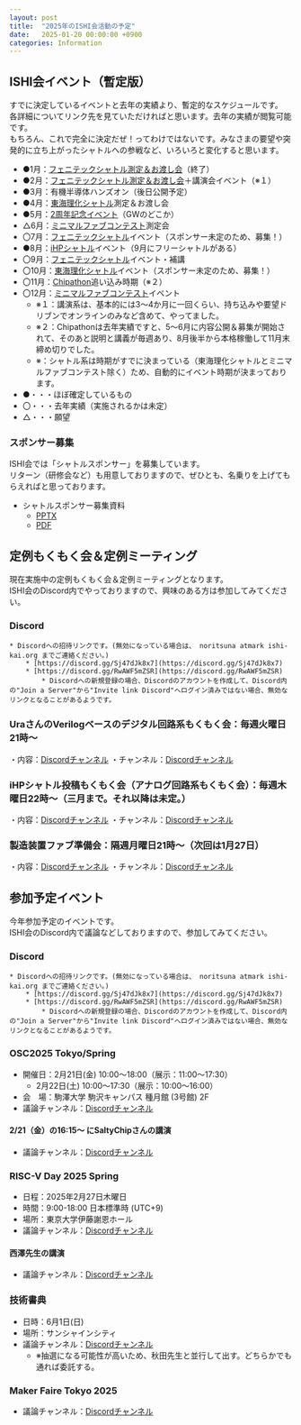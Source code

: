 ```yaml
---
layout: post
title:  "2025年のISHI会活動の予定"
date:   2025-01-20 00:00:00 +0900
categories: Information
---
```

## ISHI会イベント（暫定版）
すでに決定しているイベントと去年の実績より、暫定的なスケジュールです。  
各詳細についてリンク先を見ていただければと思います。去年の実績が閲覧可能です。  
もちろん、これで完全に決定だぜ！ってわけではないです。みなさまの要望や突発的に立ち上がったシャトルへの参戦など、いろいろと変化すると思います。  

- ●1月：[フェニテックシャトル測定＆お渡し会](https://ishi-kai.org/openmpw/shuttle/ptc06/2024/12/05/shuttle_ISHI-Kai_OpenMPW-PTC06-1_measuring.html)（終了）
- ●2月：[フェニテックシャトル測定＆お渡し会](https://ishi-kai.org/openmpw/shuttle/ptc06/2024/12/05/shuttle_ISHI-Kai_OpenMPW-PTC06-1_measuring.html)＋講演会イベント（※１）
- ●3月：有機半導体ハンズオン（後日公開予定）
- ●4月：[東海理化シャトル](https://ishi-kai.org/categories.html#h-TR10)測定＆お渡し会
- ●5月：[2周年記念イベント](https://ishi-kai.org/information/seminar/2024/04/21/AprEvent_0422.html)（GWのどこか）
- △6月：[ミニマルファブコンテスト](https://ishi-kai.org/categories.html#h-minimalfab)測定会
- 〇7月：[フェニテックシャトル](https://ishi-kai.org/categories.html#h-PTC06)イベント（スポンサー未定のため、募集！）
- ●8月：[iHPシャトル](https://ishi-kai.org/categories.html#h-iHP)イベント（9月にフリーシャトルがある）
- 〇9月：[フェニテックシャトル](https://ishi-kai.org/categories.html#h-PTC06)イベント・補講
- 〇10月：[東海理化シャトル](https://ishi-kai.org/categories.html#h-TR10)イベント（スポンサー未定のため、募集！）
- 〇11月：[Chipathon]()追い込み時期（※２）
- 〇12月：[ミニマルファブコンテスト](https://ishi-kai.org/categories.html#h-minimalfab)イベント
    - ※１：講演系は、基本的には3～4か月に一回くらい、持ち込みや要望ドリブンでオンラインのみなど含めて、やってました。
    - ※２：Chipathonは去年実績ですと、5～6月に内容公開＆募集が開始されて、そのあと説明と講義が毎週あり、8月後半から本格稼働して11月末締め切りでした。
    - ※：シャトル系は時期がすでに決まっている（東海理化シャトルとミニマルファブコンテスト除く）ため、自動的にイベント時期が決まっております。
- ●・・・ほぼ確定しているもの
- 〇・・・去年実績（実施されるかは未定）
- △・・・願望


### スポンサー募集
ISHI会では「シャトルスポンサー」を募集しています。  
リターン（研修会など）も用意しておりますので、ぜひとも、名乗りを上げてもらえればと思っております。  

* シャトルスポンサー募集資料
    * [PPTX](assets/presentation/2025/OpenMPW_2025.pptx)
    * [PDF](assets/presentation/2025/OpenMPW_2025.pdf)


## 定例もくもく会＆定例ミーティング
現在実施中の定例もくもく会＆定例ミーティングとなります。  
ISHI会のDiscord内でやっておりますので、興味のある方は参加してみてください。  
### Discord
    * Discordへの招待リンクです。(無効になっている場合は、 noritsuna atmark ishi-kai.org までご連絡ください。)
        * [https://discord.gg/Sj47dJk8x7](https://discord.gg/Sj47dJk8x7)
        * [https://discord.gg/RwAWF5mZSR](https://discord.gg/RwAWF5mZSR)
            * Discordへの新規登録の場合、Discordのアカウントを作成して、Discord内の"Join a Server"から"Invite link Discord"へログイン済みではない場合、無効なリンクとなることがあるようです。


### UraさんのVerilogベースのデジタル回路系もくもく会：毎週火曜日21時～
・内容：[Discordチャンネル](https://discord.com/channels/1087260891264856144/1091911983672078376/1329003037959917662)
・チャンネル：[Discordチャンネル](https://discord.com/channels/1087260891264856144/1300327455134847006)


### iHPシャトル投稿もくもく会（アナログ回路系もくもく会）：毎週木曜日22時～（三月まで。それ以降は未定。）
・内容：[Discordチャンネル](https://discord.com/channels/1087260891264856144/1316423790028128326)
・チャンネル：[Discordチャンネル](https://discord.com/channels/1087260891264856144/1175045420922183740)


### 製造装置ファブ準備会：隔週月曜日21時～（次回は1月27日）
・内容：[Discordチャンネル](https://discord.com/channels/1087260891264856144/1303621551337246720)
・チャンネル：[Discordチャンネル](https://discord.com/channels/1087260891264856144/1318197065993551912)


## 参加予定イベント
今年参加予定のイベントです。  
ISHI会のDiscord内で議論などしておりますので、参加してみてください。  
### Discord
    * Discordへの招待リンクです。(無効になっている場合は、 noritsuna atmark ishi-kai.org までご連絡ください。)
        * [https://discord.gg/Sj47dJk8x7](https://discord.gg/Sj47dJk8x7)
        * [https://discord.gg/RwAWF5mZSR](https://discord.gg/RwAWF5mZSR)
            * Discordへの新規登録の場合、Discordのアカウントを作成して、Discord内の"Join a Server"から"Invite link Discord"へログイン済みではない場合、無効なリンクとなることがあるようです。


### OSC2025 Tokyo/Spring
- 開催日：2月21日(金) 10:00～18:00（展示：11:00～17:30）
    - 2月22日(土) 10:00～17:30（展示：10:00～16:00）
- 会　場：駒澤大学 駒沢キャンパス 種月館 (3号館) 2F
- 議論チャンネル：[Discordチャンネル](https://discord.com/channels/1087260891264856144/1310520807352696892)

#### 2/21（金）の16:15～ にSaltyChipさんの講演
- 議論チャンネル：[Discordチャンネル](https://discord.com/channels/1087260891264856144/1310520807352696892/1329002059432857621)


### RISC-V Day 2025 Spring
- 日程：2025年2月27日木曜日
- 時間：9:00-18:00 日本標準時 (UTC+9)
- 場所：東京大学伊藤謝恩ホール
- 議論チャンネル：[Discordチャンネル](https://discord.com/channels/1087260891264856144/1326419713387008040)

#### 西澤先生の講演
- 議論チャンネル：[Discordチャンネル](https://discord.com/channels/1087260891264856144/1326419713387008040/1328958122743824424)


### 技術書典
- 日時：6月1日(日)
- 場所：サンシャインシティ
- 議論チャンネル：[Discordチャンネル](https://discord.com/channels/1087260891264856144/1239051604582469633)
    - ※抽選になる可能性が高いため、秋田先生と並行して出す。どちらかでも通れば委託する。


### Maker Faire Tokyo 2025
- 議論チャンネル：[Discordチャンネル](https://discord.com/channels/1087260891264856144/1200001091748757615/1326064345603637289)
